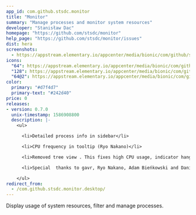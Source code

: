 ```yaml
---
app_id: com.github.stsdc.monitor
title: "Monitor"
summary: "Manage processes and monitor system resources"
developer: "Stanisław Dac"
homepage: "https://github.com/stsdc/monitor"
help_page: "https://github.com/stsdc/monitor/issues"
dist: hera
screenshots:
  - https://appstream.elementary.io/appcenter/media/bionic/com/github/stsdc.monitor/B1F3ECD6476B4400D96E601EC9E1A581/screenshots/image-1_orig.png
icons:
  "64": https://appstream.elementary.io/appcenter/media/bionic/com/github/stsdc.monitor/B1F3ECD6476B4400D96E601EC9E1A581/icons/64x64/com.github.stsdc.monitor_com.github.stsdc.monitor.png
  "128": https://appstream.elementary.io/appcenter/media/bionic/com/github/stsdc.monitor/B1F3ECD6476B4400D96E601EC9E1A581/icons/128x128/com.github.stsdc.monitor_com.github.stsdc.monitor.png
  "64@2": https://appstream.elementary.io/appcenter/media/bionic/com/github/stsdc.monitor/B1F3ECD6476B4400D96E601EC9E1A581/icons/64x64@2/com.github.stsdc.monitor_com.github.stsdc.monitor.png
color:
  primary: "#d7f4d7"
  primary-text: "#242d40"
price: 0
releases:
- version: 0.7.0
  unix-timestamp: 1586908800
  description: |-
    <ul>

      <li>Detailed process info in sidebar</li>

      <li>CPU frequency in tooltip (Ryo Nakano)</li>

      <li>Removed tree view . This fixes high CPU usage, indicator hangs, and app crashes</li>

      <li>Special  thanks to gavr, Ryo Nakano, Adam Bieńkowski and Daniele Cocca</li>

    </ul>
redirect_from:
  - /com.github.stsdc.monitor.desktop/
---
```


<p>Display usage of system resources, filter and manage processes.</p>